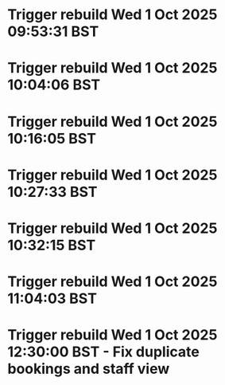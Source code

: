 # Trigger rebuild Wed 1 Oct 2025 09:53:31 BST

# Trigger rebuild Wed 1 Oct 2025 10:04:06 BST

# Trigger rebuild Wed 1 Oct 2025 10:16:05 BST

# Trigger rebuild Wed 1 Oct 2025 10:27:33 BST

# Trigger rebuild Wed 1 Oct 2025 10:32:15 BST

# Trigger rebuild Wed 1 Oct 2025 11:04:03 BST

# Trigger rebuild Wed 1 Oct 2025 12:30:00 BST - Fix duplicate bookings and staff view
